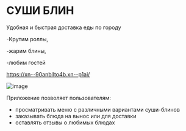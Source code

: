 # СУШИ БЛИН 
Удобная и быстрая доставка еды по городу

-Крутим роллы,

-жарим блины,

-любим гостей

https://xn--90anbllto4b.xn--p1ai/



![image](https://github.com/user-attachments/assets/47ff08ff-2bc3-470d-bb25-172eb4024878)


Приложение позволяет пользователям:
- просматривать меню с различными вариантами суши-блинов
- заказывать блюда на вынос или для доставки
- оставлять отзывы о любимых блюдах

